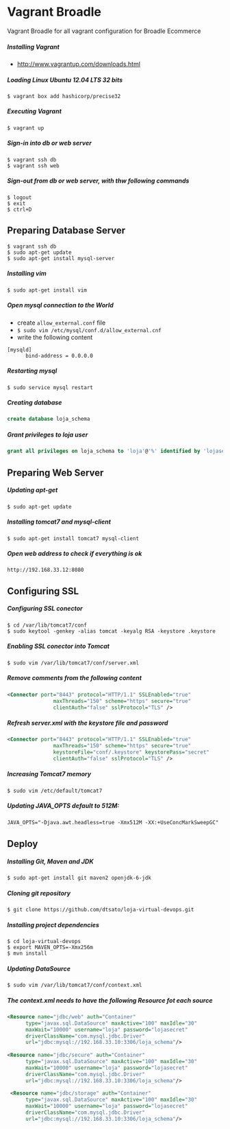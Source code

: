 # Vagrant Broadle
Vagrant Broadle for all vagrant configuration for Broadle Ecommerce


##### Installing Vagrant
* http://www.vagrantup.com/downloads.html

##### Loading Linux Ubuntu 12.04 LTS 32 bits
```
$ vagrant box add hashicorp/precise32
```

##### Executing Vagrant
``` 
$ vagrant up
```

##### Sign-in into db or web server
``` 
$ vagrant ssh db
$ vagrant ssh web
``` 

##### Sign-out from db or web server, with thw following commands
```
$ logout
$ exit
$ ctrl+D
```

Preparing Database Server
----------------------------------------
```
$ vagrant ssh db
$ sudo apt-get update
$ sudo apt-get install mysql-server
```

##### Installing vim
```
$ sudo apt-get install vim
```

##### Open mysql connection to the World 
* create `allow_external.conf` file
* `$ sudo vim /etc/mysql/conf.d/allow_external.cnf`
* write the following content

```
[mysqld]
      bind-address = 0.0.0.0
```

##### Restarting mysql
```
$ sudo service mysql restart
```

##### Creating database
```sql
create database loja_schema
```

##### Grant privileges to loja user
```sql
grant all privileges on loja_schema to 'loja'@'%' identified by 'lojasecret';
```

Preparing Web Server
--------------------

##### Updating apt-get
```
$ sudo apt-get update
```

##### Installing tomcat7 and mysql-client
```
$ sudo apt-get install tomcat7 mysql-client
```

##### Open web address to check if everything is ok
```
http://192.168.33.12:8080
```

Configuring SSL
--------------------

##### Configuring SSL conector
```
$ cd /var/lib/tomcat7/conf
$ sudo keytool -genkey -alias tomcat -keyalg RSA -keystore .keystore
```

##### Enabling SSL conector into Tomcat
```
$ sudo vim /var/lib/tomcat7/conf/server.xml
```

##### Remove comments from the following content
```xml
<Connector port="8443" protocol="HTTP/1.1" SSLEnabled="true"
               maxThreads="150" scheme="https" secure="true"
               clientAuth="false" sslProtocol="TLS" />
```

##### Refresh server.xml with the keystore file and password
```xml
<Connector port="8443" protocol="HTTP/1.1" SSLEnabled="true"
               maxThreads="150" scheme="https" secure="true"
               keystoreFile="conf/.keystore" keystorePass="secret"
               clientAuth="false" sslProtocol="TLS" />
```

##### Increasing Tomcat7 memory
```
$ sudo vim /etc/default/tomcat7
```

##### Updating JAVA_OPTS default to 512M:
```xml
JAVA_OPTS="-Djava.awt.headless=true -Xmx512M -XX:+UseConcMarkSweepGC"
```

Deploy
------

##### Installing Git, Maven and JDK
```
$ sudo apt-get install git maven2 openjdk-6-jdk
```

##### Cloning git repository
```
$ git clone https://github.com/dtsato/loja-virtual-devops.git
```

##### Installing project dependencies
```
$ cd loja-virtual-devops
$ export MAVEN_OPTS=-Xmx256m
$ mvn install
```

##### Updating DataSource 
```
$ sudo vim /var/lib/tomcat7/conf/context.xml
```

##### The context.xml needs to have the following Resource fot each source

```xml
<Resource name="jdbc/web" auth="Container"
      type="javax.sql.DataSource" maxActive="100" maxIdle="30"
      maxWait="10000" username="loja" password="lojasecret"
      driverClassName="com.mysql.jdbc.Driver"
      url="jdbc:mysql://192.168.33.10:3306/loja_schema"/>
      
<Resource name="jdbc/secure" auth="Container"
      type="javax.sql.DataSource" maxActive="100" maxIdle="30"
      maxWait="10000" username="loja" password="lojasecret"
      driverClassName="com.mysql.jdbc.Driver"
      url="jdbc:mysql://192.168.33.10:3306/loja_schema"/>
      
 <Resource name="jdbc/storage" auth="Container"
      type="javax.sql.DataSource" maxActive="100" maxIdle="30"
      maxWait="10000" username="loja" password="lojasecret"
      driverClassName="com.mysql.jdbc.Driver"
      url="jdbc:mysql://192.168.33.10:3306/loja_schema"/>      
```
